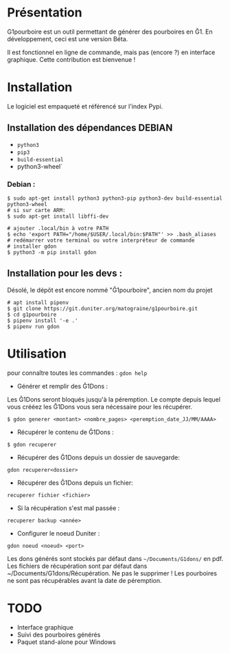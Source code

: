 # Présentation

G1pourboire est un outil permettant de générer des pourboires en Ğ1.
En développement, ceci est une version Béta.

Il est fonctionnel en ligne de commande, mais pas (encore ?) en interface graphique. Cette contribution est bienvenue !

# Installation

Le logiciel est empaqueté et référencé sur l'index Pypi.

## Installation des dépendances DEBIAN

- `python3`
- `pip3`
- `build-essential` 
-  python3-wheel`

### Debian :

```
$ sudo apt-get install python3 python3-pip python3-dev build-essential python3-wheel
# si sur carte ARM:
$ sudo apt-get install libffi-dev

# ajouter .local/bin à votre PATH
$ echo 'export PATH="/home/$USER/.local/bin:$PATH"' >> .bash_aliases
# redémarrer votre terminal ou votre interpréteur de commande
# installer gdon
$ python3 -m pip install gdon
```


## Installation pour les devs :

Désolé, le dépôt est encore nommé "Ğ1pourboire", ancien nom du projet

```
# apt install pipenv
$ git clone https://git.duniter.org/matograine/g1pourboire.git
$ cd g1pourboire
$ pipenv install '-e .'
$ pipenv run gdon
```

# Utilisation

pour connaître toutes les commandes :
`gdon help`

* Générer et remplir des Ğ1Dons :

Les Ğ1Dons seront bloqués jusqu'à la péremption.
Le compte depuis lequel vous crééez les Ğ1Dons vous sera nécessaire pour les récupérer.

```
$ gdon generer <montant> <nombre_pages> <peremption_date_JJ/MM/AAAA> 
```
* Récupérer le contenu de Ğ1Dons :
```
$ gdon recuperer
```

* Récupérer des Ğ1Dons depuis un dossier de sauvegarde:
```
gdon recuperer<dossier>
```

* Récupérer des Ğ1Dons depuis un fichier:
```
recuperer fichier <fichier>
```

* Si la récupération s'est mal passée :
```
recuperer backup <année>
```

* Configurer le noeud Duniter :
```
gdon noeud <noeud> <port>
```

Les dons générés sont stockés par défaut dans `~/Documents/G1dons/` en pdf. 
Les fichiers de récupération sont par défaut dans ~/Documents/G1dons/Récupération. Ne pas le supprimer !
Les pourboires ne sont pas récupérables avant la date de péremption.


# TODO

- Interface graphique
- Suivi des pourboires générés
- Paquet stand-alone pour Windows
